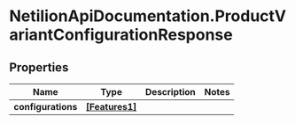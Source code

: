 # NetilionApiDocumentation.ProductVariantConfigurationResponse

## Properties
Name | Type | Description | Notes
------------ | ------------- | ------------- | -------------
**configurations** | [**[Features1]**](Features1.md) |  | 


